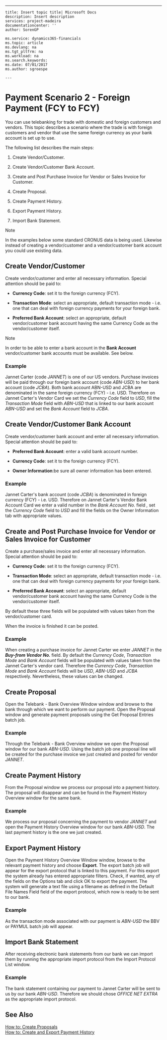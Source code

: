 ---
    title: Insert topic title| Microsoft Docs
    description: Insert description
    services: project-madeira
    documentationcenter: ''
    author: SorenGP

    ms.service: dynamics365-financials
    ms.topic: article
    ms.devlang: na
    ms.tgt_pltfrm: na
    ms.workload: na
    ms.search.keywords:
    ms.date: 07/01/2017
    ms.author: sgroespe

    ---
# Payment Scenario 2 - Foreign Payment (FCY to FCY)
You can use telebanking for trade with domestic and foreign customers and vendors. This topic describes a scenario where the trade is with foreign customers and vendor that use the same foreign currency as your bank account is set up to use.  
  
 The following list describes the main steps:  
  
1.  Create Vendor\/Customer.  
  
2.  Create Vendor\/Customer Bank Account.  
  
3.  Create and Post Purchase Invoice for Vendor or Sales Invoice for Customer.  
  
4.  Create Proposal.  
  
5.  Create Payment History.  
  
6.  Export Payment History.  
  
7.  Import Bank Statement.  
  
> [!NOTE]  
>  In the examples below some standard CRONUS data is being used. Likewise instead of creating a vendor\/customer and a vendor\/customer bank account you could use existing data.  
  
## Create Vendor\/Customer  
 Create vendor\/customer and enter all necessary information. Special attention should be paid to:  
  
-   **Currency Code**: set it to the foreign currency \(FCY\).  
  
-   **Transaction Mode**: select an appropriate, default transaction mode - i.e. one that can deal with foreign currency payments for your foreign bank.  
  
-   **Preferred Bank Account**: select an appropriate, default vendor\/customer bank account having the same Currency Code as the vendor\/customer itself.  
  
> [!NOTE]  
>  In order to be able to enter a bank account in the **Bank Account** vendor\/customer bank accounts must be available. See below.  
  
### Example  
 Jannet Carter \(code *JANNET*\) is one of our US vendors. Purchase invoices will be paid through our foreign bank account \(code *ABN-USD*\) to her bank account \(code *JCBA*\). Both bank account ABN-USD and JCBA are denominated in the same foreign currency \(FCY\) - i.e. USD. Therefore on Jannet Carter's Vendor Card we set the *Currency Code* field to *USD*, fill the *Transaction Mode* field with *ABN-USD* that is linked to our bank account *ABN-USD* and set the *Bank Account* field to *JCBA*.  
  
## Create Vendor\/Customer Bank Account  
 Create vendor\/customer bank account and enter all necessary information. Special attention should be paid to:  
  
-   **Preferred Bank Account**: enter a valid bank account number.  
  
-   **Currency Code**: set it to the foreign currency \(FCY\).  
  
-   **Owner Information**:be sure all owner information has been entered.  
  
### Example  
 Jannet Carter's bank account \(code *JCBA*\) is denominated in foreign currency \(FCY\) - i.e. USD. Therefore on Jannet Carter's Vendor Bank Account Card we enter a valid number in the *Bank Account No.* field *,* set the *Currency Code* field to *USD* and fill the fields on the Owner Information tab with appropriate values.  
  
## Create and Post Purchase Invoice for Vendor or Sales Invoice for Customer  
 Create a purchase\/sales invoice and enter all necessary information. Special attention should be paid to:  
  
-   **Currency Code**: set it to the foreign currency \(FCY\).  
  
-   **Transaction Mode**: select an appropriate, default transaction mode - i.e. one that can deal with foreign currency payments for your foreign bank.  
  
-   **Preferred Bank Account**: select an appropriate, default vendor\/customer bank account having the same Currency Code is the vendor\/customer itself.  
  
 By default these three fields will be populated with values taken from the vendor\/customer card.  
  
 When the invoice is finished it can be posted.  
  
### Example  
 When creating a purchase invoice for Jannet Carter we enter *JANNET* in the ***Buy-from Vendor No.*** field. By default the *Currency Code*, *Transaction Mode* and *Bank Account* fields will be populated with values taken from the Jannet Carter's vendor card. Therefore the *Currency Code*, *Transaction Mode* and *Bank Account* fields will be *USD*, *ABN-USD* and *JCBA* respectively. Nevertheless, these values can be changed.  
  
## Create Proposal  
 Open the Telebank - Bank Overview Window window and browse to the bank through which we want to perform our payment. Open the Proposal window and generate payment proposals using the Get Proposal Entries batch job.  
  
### Example  
 Through the Telebank - Bank Overview window we open the Proposal window for our bank *ABN-USD*. Using the batch job one proposal line will be created for the purchase invoice we just created and posted for vendor *JANNET*.  
  
## Create Payment History  
 From the Proposal window we process our proposal into a payment history. The proposal will disappear and can be found in the Payment History Overview window for the same bank.  
  
### Example  
 We process our proposal concerning the payment to vendor *JANNET* and open the Payment History Overview window for our bank *ABN-USD*. The last payment history is the one we just created.  
  
## Export Payment History  
 Open the Payment History Overview Window window, browse to the relevant payment history and choose **Export**. The export batch job will appear for the export protocol that is linked to this payment. For this export the system already has entered appropriate filters. Check, if wanted, any of the fields on the Options tab and click OK to export the payment. The system will generate a text file using a filename as defined in the Default File Names Field field of the export protocol, which now is ready to be sent to our bank.  
  
### Example  
 As the transaction mode associated with our payment is *ABN-USD* the BBV or PAYMUL batch job will appear.  
  
## Import Bank Statement  
 After receiving electronic bank statements from our bank we can import them by running the appropriate import protocol from the Import Protocol List window.  
  
### Example  
 The bank statement containing our payment to Jannet Carter will be sent to us by our bank *ABN-USD*. Therefore we should chose *OFFICE NET EXTRA* as the appropriate import protocol.  
  
## See Also  
 [How to: Create Proposals](../FullExperience/how-to-create-proposals.md)   
 [How to: Create and Export Payment History](../FullExperience/how-to-create-and-export-payment-history.md)